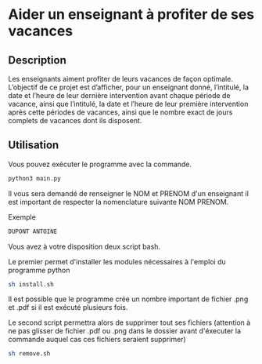 # Aider un enseignant à profiter de ses vacances

## Description
Les enseignants aiment profiter de leurs vacances de façon optimale. L’objectif de ce projet est
d’afficher, pour un enseignant donné, l’intitulé, la date et l’heure de leur dernière intervention
avant chaque période de vacance, ainsi que l’intitulé, la date et l’heure de leur première
intervention après cette périodes de vacances, ainsi que le nombre exact de jours complets de
vacances dont ils disposent.

## Utilisation
Vous pouvez exécuter le programme avec la commande.
```bash
python3 main.py
```
Il vous sera demandé de renseigner le NOM et PRENOM d'un enseignant il est important de respecter la nomenclature suivante NOM PRENOM.

Exemple
```bash
DUPONT ANTOINE
```
Vous avez à votre disposition deux script bash.

Le premier permet d'installer les modules nécessaires à l'emploi du programme python
```bash
sh install.sh
```
Il est possible que le programme crée un nombre important de fichier .png et .pdf si il est exécuté plusieurs fois.

Le second script permettra alors de supprimer tout ses fichiers (attention à ne pas glisser de fichier .pdf ou .png dans le dossier avant d'éxecuter la commande auquel cas ces fichiers seraient supprimer)
```bash
sh remove.sh
```
